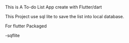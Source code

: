 This is A To-do List App create with Flutter/dart

This Project use sql lite to save the list into local database.

For flutter Packaged

-sqflite
